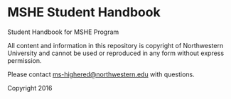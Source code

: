 # MSHE Student Handbook
Student Handbook for MSHE Program

All content and information in this repository is copyright of Northwestern University and cannot be used or reproduced in any form without express permission. 

Please contact ms-highered@northwestern.edu with questions.

Copyright 2016